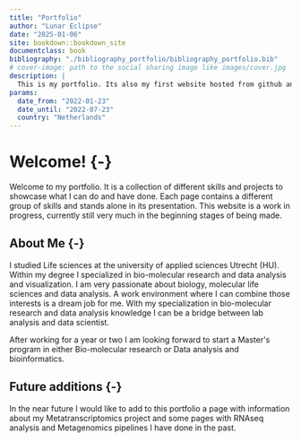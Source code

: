 ```yaml
--- 
title: "Portfolio"
author: "Lunar Eclipse"
date: "2025-01-06"
site: bookdown::bookdown_site
documentclass: book
bibliography: "./bibliography_portfolio/bibliography_portfolio.bib"
# cover-image: path to the social sharing image like images/cover.jpg
description: |
  This is my portfolio. Its also my first website hosted from github and netlify. I hope you enjoy!
params:
  date_from: "2022-01-23"
  date_until: "2022-07-23"
  country: "Netherlands"
---
```


# Welcome! {-}

Welcome to my portfolio. It is a collection of different skills and projects to showcase what I can do and have done. Each page contains a different group of skills and stands alone in its presentation. This website is a work in progress, currently still very much in the beginning stages of being made.

## About Me {-}

I studied Life sciences at the university of applied sciences Utrecht (HU). Within my degree I specialized in bio-molecular research and data analysis and visualization. I am very passionate about biology, molecular life sciences and data analysis. A work environment where I can combine those interests is a dream job for
me. With my specialization in bio-molecular research and data analysis knowledge I can be a bridge between lab analysis and data scientist. 

After working for a year or two I am looking forward to start a Master's program in either Bio-molecular research or Data analysis and bioinformatics. 

## Future additions {-}

In the near future I would like to add to this portfolio a page with information about my Metatranscriptomics project and some pages with RNAseq analysis and Metagenomics pipelines I have done in the past.
